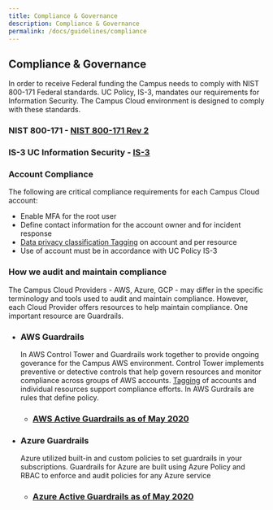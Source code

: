 ```yaml
---
title: Compliance & Governance
description: Compliance & Governance
permalink: /docs/guidelines/compliance
---
```


## Compliance & Governance
In order to receive Federal funding the Campus needs to comply with NIST 800-171 Federal standards.  UC Policy, IS-3, mandates our requirements for Information Security. The Campus Cloud environment is designed to comply with these standards.

### NIST 800-171 - [NIST 800-171 Rev 2](https://csrc.nist.gov/publications/detail/sp/800-171/rev-2/final)
### IS-3 UC Information Security - [IS-3](https://security.ucop.edu/policies/it-policies.html)

### Account Compliance
The following are critical compliance requirements for each Campus Cloud account:
- Enable MFA for the root user
- Define contact information for the account owner and for incident response
- [Data privacy classification Tagging](/campus-cloud-docs/guidelines/tagging) on account and per resource
- Use of account must be in accordance with UC Policy IS-3

### How we audit and maintain compliance

The Campus Cloud Providers - AWS, Azure, GCP - may differ in the specific terminology and tools used to audit and maintain compliance. However, each Cloud Provider offers resources to help maintain compliance.  One important resource are Guardrails.  

* ### AWS Guardrails
    In AWS Control Tower and  Guardrails work together to provide ongoing goverance for the Campus AWS environment. Control Tower implements preventive or detective controls that help govern resources and monitor compliance across groups of AWS accounts.  [Tagging](/campus-cloud-docs/glassoary/tags) of accounts and individual resources support compliance efforts. In AWS Gurdrails are rules that define policy. 
    * ### [AWS Active Guardrails as of May 2020](compliance/guardrails.aws)

* ### Azure Guardrails
    Azure utilized built-in and custom policies to set guardrails in your subscriptions. Guardrails for Azure are built using Azure Policy and RBAC to enforce and audit policies for any Azure service
    
    * ### [Azure Active Guardrails as of May 2020](compliance/guardrails.azure)


